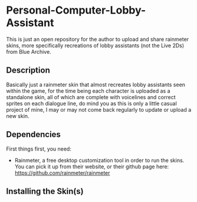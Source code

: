 # Personal-Computer-Lobby-Assistant
This is just an open repository for the author to upload and share rainmeter skins, more specifically recreations of lobby assistants (not the Live 2Ds) from Blue Archive.
## Description
Basically just a rainmeter skin that almost recreates lobby assistants seen within the game, for the time being each character is uploaded as a standalone skin, all of which are complete with voicelines and correct sprites on each dialogue line, do mind you as this is only a little casual project of mine, I may or may not come back regularly to update or upload a new skin.
## Dependencies
First things first, you need:
* Rainmeter, a free desktop customization tool in order to run the skins. You can pick it up from their website, or their github page here: https://github.com/rainmeter/rainmeter
## Installing the Skin(s)
